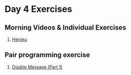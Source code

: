 # Day 4 Exercises

## Morning Videos & Individual Exercises

1. [Heroku](examples/heroku/)


## Pair programming exercise

1. [Double Message (Part 1)](https://github.com/horizons-school-of-technology/double-message/tree/master/readme-part1.md)
